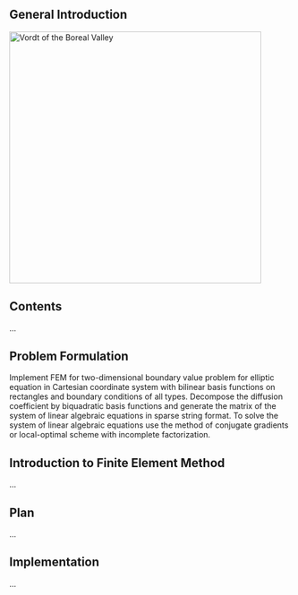 ## General Introduction
<a href="https://www.youtube.com/watch?v=nxXcuDAv7Ss&t=107s"><img src="https://github.com/lenferdetroud/misc/blob/master/university/vordt_of_the_boreal_valley.png" alt="Vordt of the Boreal Valley" width="450"/></a>  
## Contents
...
## Problem Formulation
Implement FEM for two-dimensional boundary value problem for elliptic equation in Cartesian coordinate system with bilinear basis functions on rectangles and boundary conditions of all types. Decompose the diffusion coefficient by biquadratic basis functions and generate the matrix of the system of linear algebraic equations in sparse string format. To solve the system of linear algebraic equations use the method of conjugate gradients or local-optimal scheme with incomplete factorization.
## Introduction to Finite Element Method
...
## Plan
...
## Implementation
...
